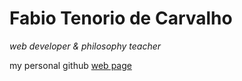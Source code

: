 
# Fabio Tenorio de Carvalho

*web developer & philosophy teacher*

my personal github [web page](https://fabiovalho.github.io/)
